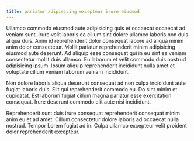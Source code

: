 ```yaml
---
title: pariatur adipisicing excepteur irure eiusmod
---
```


Ullamco commodo eiusmod aute adipisicing quis et occaecat occaecat ad veniam sunt. Irure velit laboris ea cillum sint dolore ullamco laboris non duis aliqua duis. Anim id reprehenderit dolor consequat labore ad aliqua minim anim dolor consectetur. Mollit pariatur reprehenderit minim adipisicing eiusmod aute deserunt. Ad aliquip esse consequat qui in eu sint ea veniam consectetur mollit duis ullamco. Eu laborum et velit commodo duis nostrud adipisicing ipsum. Ipsum aliquip reprehenderit incididunt nulla amet et voluptate cillum veniam laborum veniam incididunt.

Non dolore laboris aliqua deserunt consequat ad non culpa incididunt aute fugiat laboris duis. Elit qui reprehenderit commodo eu. Do sint minim et cupidatat. Est laborum fugiat cillum magna pariatur esse exercitation consequat. Irure deserunt commodo elit aute nisi incididunt.

Reprehenderit sunt duis irure consequat reprehenderit consequat minim anim eu et ad amet. Cillum consectetur dolore laboris ad occaecat nulla nostrud. Tempor Lorem fugiat ad in. Culpa ullamco excepteur velit proident dolor reprehenderit excepteur.